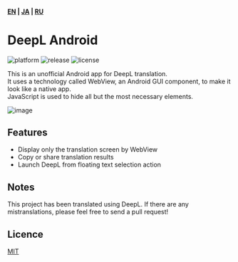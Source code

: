 #### [EN](https://github.com/sakusaku3939/DeepLAndroid#readme) | [JA](https://github.com/sakusaku3939/DeepLAndroid/blob/master/README_JA.md) | [RU](https://github.com/sakusaku3939/DeepLAndroid/blob/master/README_RU.md)
# DeepL Android
![platform](https://img.shields.io/badge/platform-android-green) ![release](https://img.shields.io/github/v/release/sakusaku3939/DeepLAndroid.svg) ![license](https://img.shields.io/github/license/sakusaku3939/DeepLAndroid)  

This is an unofficial Android app for DeepL translation.  
It uses a technology called WebView, an Android GUI component, to make it look like a native app.  
JavaScript is used to hide all but the most necessary elements.  

![image](https://user-images.githubusercontent.com/53967490/89320092-fe2fdf00-d6bb-11ea-97d6-84fd66f73395.png)

## Features
- Display only the translation screen by WebView
- Copy or share translation results
- Launch DeepL from floating text selection action

## Notes
This project has been translated using DeepL. If there are any mistranslations, please feel free to send a pull request!

## Licence
[MIT](https://github.com/sakusaku3939/DeepLAndroid/blob/master/LICENSE)
